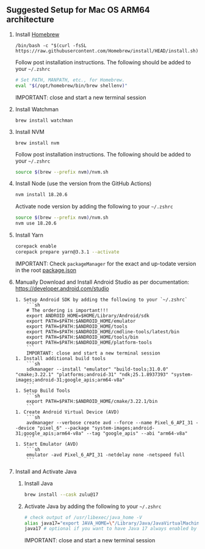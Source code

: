 ## Suggested Setup for Mac OS ARM64 architecture

1.  Install [Homebrew](https://brew.sh/)

    ```
    /bin/bash -c "$(curl -fsSL https://raw.githubusercontent.com/Homebrew/install/HEAD/install.sh)"
    ```

    Follow post installation instructions. The following should be added to your `~/.zshrc`

    ```sh
    # Set PATH, MANPATH, etc., for Homebrew.
    eval "$(/opt/homebrew/bin/brew shellenv)"
    ```

    IMPORTANT: close and start a new terminal session

2.  Install Watchman

    ```
    brew install watchman
    ```

3.  Install NVM
    ```
    brew install nvm
    ```
    Follow post installation instructions. The following should be added to your `~/.zshrc`
    ```sh
    source $(brew --prefix nvm)/nvm.sh
    ```
4.  Install Node (use the version from the GitHub Actions)

    ```sh
    nvm install 18.20.6
    ```

    Activate node version by adding the following to your `~/.zshrc`

    ```sh
    source $(brew --prefix nvm)/nvm.sh
    nvm use 18.20.6
    ```

5.  Install Yarn
    ```sh
    corepack enable
    corepack prepare yarn@3.3.1 --activate
    ```
    IMPORTANT: Check `packageManager` for the exact and up-todate version in the root [package.json](./package.json)
6.  Manually Download and Install Android Studio as per documentation:
    https://developer.android.com/studio

        1. Setup Android SDK by adding the following to your `~/.zshrc`
            ```sh
            # The ordering is important!!!
            export ANDROID_HOME=$HOME/Library/Android/sdk
            export PATH=$PATH:$ANDROID_HOME/emulator
            export PATH=$PATH:$ANDROID_HOME/tools
            export PATH=$PATH:$ANDROID_HOME/cmdline-tools/latest/bin
            export PATH=$PATH:$ANDROID_HOME/tools/bin
            export PATH=$PATH:$ANDROID_HOME/platform-tools
            ```
            IMPORTANT: close and start a new terminal session
        1. Install additional build tools
            ```sh
            sdkmanager --install "emulator" "build-tools;31.0.0" "cmake;3.22.1" "platforms;android-31" "ndk;25.1.8937393" "system-images;android-31;google_apis;arm64-v8a"
            ```
        1. Setup Build Tools
            ```sh
            export PATH=$PATH:$ANDROID_HOME/cmake/3.22.1/bin
            ```
        1. Create Android Virtual Device (AVD)
            ```sh
            avdmanager --verbose create avd --force --name Pixel_6_API_31 --device "pixel_6" --package "system-images;android-31;google_apis;arm64-v8a" --tag "google_apis" --abi "arm64-v8a"
            ```
        1. Start Emulator (AVD)
            ```sh
            emulator -avd Pixel_6_API_31 -netdelay none -netspeed full
            ```

7.  Install and Activate Java
    1. Install Java
       ```sh
       brew install --cask zulu@17
       ```
    1. Activate Java by adding the following to your `~/.zshrc`
       ```sh
       # check output of /usr/libexec/java_home -V
       alias java17="export JAVA_HOME=\"/Library/Java/JavaVirtualMachines/zulu-17.jdk/Contents/Home\""
       java17 # optional if you want to have Java 17 always enabled by default
       ```
       IMPORTANT: close and start a new terminal session
